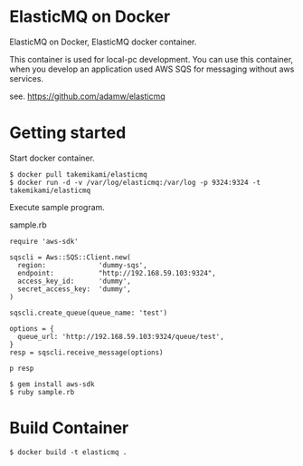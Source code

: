 # ElasticMQ on Docker

ElasticMQ on Docker, ElasticMQ docker container.

This container is used for local-pc development.
You can use this container, when you develop an application
used AWS SQS for messaging without aws services.

see.
https://github.com/adamw/elasticmq

# Getting started

Start docker container.

```
$ docker pull takemikami/elasticmq
$ docker run -d -v /var/log/elasticmq:/var/log -p 9324:9324 -t takemikami/elasticmq
```

Execute sample program.

sample.rb

```
require 'aws-sdk'

sqscli = Aws::SQS::Client.new(
  region:             'dummy-sqs',
  endpoint:           "http://192.168.59.103:9324",
  access_key_id:      'dummy',
  secret_access_key:  'dummy',
)

sqscli.create_queue(queue_name: 'test')

options = {
  queue_url: 'http://192.168.59.103:9324/queue/test',
}
resp = sqscli.receive_message(options)

p resp
```

```
$ gem install aws-sdk
$ ruby sample.rb
```

# Build Container

```
$ docker build -t elasticmq .
```
